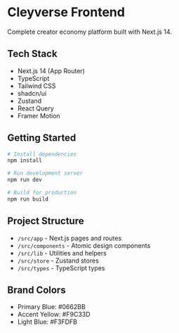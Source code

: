 # Cleyverse Frontend

Complete creator economy platform built with Next.js 14.

## Tech Stack
- Next.js 14 (App Router)
- TypeScript
- Tailwind CSS
- shadcn/ui
- Zustand
- React Query
- Framer Motion

## Getting Started

```bash
# Install dependencies
npm install

# Run development server
npm run dev

# Build for production
npm run build
```

## Project Structure
- `/src/app` - Next.js pages and routes
- `/src/components` - Atomic design components
- `/src/lib` - Utilities and helpers
- `/src/store` - Zustand stores
- `/src/types` - TypeScript types

## Brand Colors
- Primary Blue: #0662BB
- Accent Yellow: #F9C33D
- Light Blue: #F3FDFB


